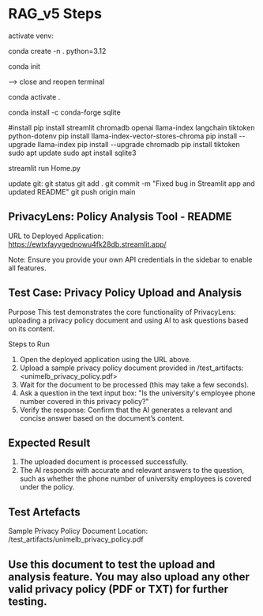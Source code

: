 # RAG_v5 Steps
activate venv:

conda create -n . python=3.12

conda init

--> close and reopen terminal

conda activate .

conda install -c conda-forge sqlite

#install
pip install streamlit chromadb openai llama-index langchain tiktoken python-dotenv
pip install llama-index-vector-stores-chroma
pip install --upgrade llama-index
pip install --upgrade chromadb
pip install tiktoken
sudo apt update
sudo apt install sqlite3

streamlit run Home.py

update git:
git status 
git add . 
git commit -m "Fixed bug in Streamlit app and updated README"
git push origin main

## PrivacyLens: Policy Analysis Tool - README

URL to Deployed Application: https://ewtxfayvgednowu4fk28db.streamlit.app/ 

Note: Ensure you provide your own API credentials in the sidebar to enable all features.

## Test Case: Privacy Policy Upload and Analysis
Purpose
This test demonstrates the core functionality of PrivacyLens: uploading a privacy policy document and using AI to ask questions based on its content.

Steps to Run
1. Open the deployed application using the URL above.
2. Upload a sample privacy policy document provided in /test_artifacts:
<unimelb_privacy_policy.pdf>
3. Wait for the document to be processed (this may take a few seconds).
4. Ask a question in the text input box:
"Is the university's employee phone number covered in this privacy policy?"
5. Verify the response: Confirm that the AI generates a relevant and concise answer based on the document’s content.

## Expected Result
1. The uploaded document is processed successfully.
2. The AI responds with accurate and relevant answers to the question, such as whether the phone number of university employees is covered under the policy.

## Test Artefacts
Sample Privacy Policy Document
Location: /test_artifacts/unimelb_privacy_policy.pdf

## Use this document to test the upload and analysis feature. You may also upload any other valid privacy policy (PDF or TXT) for further testing.